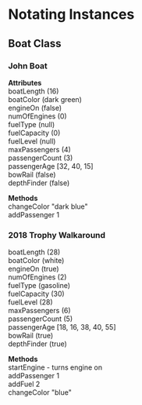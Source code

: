 # Notating Instances  

## Boat Class  

### John Boat  
**Attributes**  
boatLength (16)  
boatColor (dark green)  
engineOn (false)  
numOfEngines (0)  
fuelType (null)  
fuelCapacity (0)  
fuelLevel (null)  
maxPassengers (4)  
passengerCount (3)  
passengerAge [32, 40, 15]  
bowRail (false)  
depthFinder (false)    

**Methods**  
changeColor "dark blue"  
addPassenger 1  

### 2018 Trophy Walkaround  
boatLength (28)  
boatColor (white)  
engineOn (true)  
numOfEngines (2)  
fuelType (gasoline)  
fuelCapacity (30)  
fuelLevel (28)  
maxPassengers (6)  
passengerCount (5)  
passengerAge [18, 16, 38, 40, 55]  
bowRail (true)  
depthFinder (true)  

**Methods**  
startEngine - turns engine on    
addPassenger 1  
addFuel 2  
changeColor "blue"  
